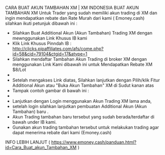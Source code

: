 CARA BUAT AKUN TAMBAHAN XM | XM INDONESIA
BUAT AKUN TAMBAHAN XM
Untuk Trader yang sudah memiliki akun trading di XM dan ingin mendapatkan rebate dan Rate Murah dari kami ( Emoney.cash)
silahkan ikuti petunjuk dibawah ini : 

* Silahkan Buat Additional Akun (Akun Tambahan) Trading XM dengan mewnggunakan Link Khusus IB kami
* Klik Link Khusus Pinndah IB :  http://clicks.pipaffiliates.com/afs/come.php?id=58&cid=79104&ctgid=17&atype=1
* Silahkan mendaftar Tambahan Akun Trading di broker XM dengan menggunakan Link Kami dibawah ini untuk Mendapatkan Rebate XM $8/Lot
* 
* Setelah mengakses Link diatas, Silahkan  lanjutkan dengan Pilih/klik Fitur Additional Akun atau "Buka Akun Tambahan" XM di Sudut kanan atas
* Tampak contoh gambar di bawah ini :
* 
* Lanjutkan dengan  Login menggunakan  Akun Trading XM lama anda,
* setelah login silahkan lanjutkan pembuatan Additional Akun (Akun Tambahan) baru .
* Akun Trading tambahan baru tersebut yang sudah berada/terdaftar di bawah under IB kami.
* Gunakan akun trading tambahan tersebut untuk melakukan trading agar dapat menerima rebate dari kami (Emoney.cash)


INFO LEBIH LANJUT ( https://www.emoney.cash/panduan.html?id=Cara_Buat_akun_Tambahan_XM )
